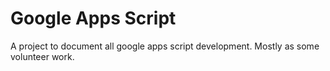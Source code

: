 # Google Apps Script
A project to document all google apps script development. Mostly as some volunteer work.
